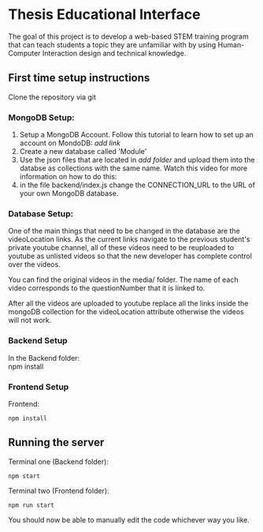 # Thesis Educational Interface

The goal of this project is to develop a web-based STEM training program that can teach students a topic they are unfamiliar with by using Human-Computer Interaction design and technical knowledge.

## First time setup instructions

Clone the repository via git

### MongoDB Setup:

1. Setup a MongoDB Account. Follow this tutorial to learn how to set up an account on MondoDB: *add link*
2. Create a new database called 'Module'
3. Use the json files that are located in *add folder* and upload them into the databse as collections with the same name. Watch this video for more information on how to do this: 
4. in the file backend/index.js change the CONNECTION_URL to the URL of your own MongoDB database.

### Database Setup:

One of the main things that need to be changed in the database are the videoLocation links. As the current links navigate to the previous student's private youtube channel, all of these videos need to be reuploaded to youtube as unlisted videos so that the new developer has complete control over the videos.

You can find the original videos in the media/ folder. The name of each video corresponds to the questionNumber that it is linked to.

After all the videos are uploaded to youtube replace all the links inside the mongoDB collection for the videoLocation attribute otherwise the videos will not work. 


### Backend Setup
In the Backend folder:   
    npm install

### Frontend Setup
Frontend:

    npm install
    
## Running the server

Terminal one (Backend folder):
    
    npm start

Terminal two (Frontend folder):

    npm run start

You should now be able to manually edit the code whichever way you like.
